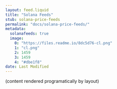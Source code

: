 ```yaml
---
layout: feed.liquid
title: "Solana Feeds"
stub: solana-price-feeds
permalink: "docs/solana-price-feeds/"
metadata:
  solanafeeds: true
  image:
    0: "https://files.readme.io/8dc5d76-cl.png"
    1: "cl.png"
    2: 1459
    3: 1459
    4: "#dbe1f8"
date: Last Modified
---
```

(content rendered programatically by layout)
